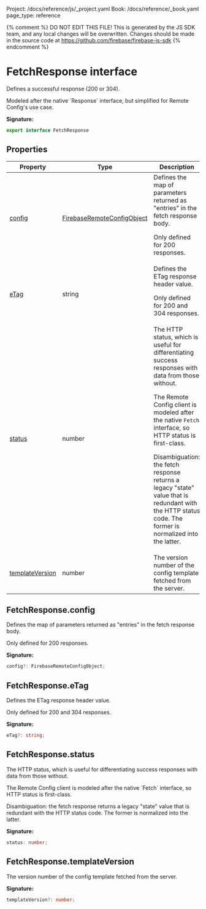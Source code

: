 Project: /docs/reference/js/_project.yaml
Book: /docs/reference/_book.yaml
page_type: reference

{% comment %}
DO NOT EDIT THIS FILE!
This is generated by the JS SDK team, and any local changes will be
overwritten. Changes should be made in the source code at
https://github.com/firebase/firebase-js-sdk
{% endcomment %}

# FetchResponse interface
Defines a successful response (200 or 304).

<p>Modeled after the native `Response` interface, but simplified for Remote Config's use case.

<b>Signature:</b>

```typescript
export interface FetchResponse 
```

## Properties

|  Property | Type | Description |
|  --- | --- | --- |
|  [config](./remote-config.fetchresponse.md#fetchresponseconfig) | [FirebaseRemoteConfigObject](./remote-config.firebaseremoteconfigobject.md#firebaseremoteconfigobject_interface) | Defines the map of parameters returned as "entries" in the fetch response body.<p>Only defined for 200 responses. |
|  [eTag](./remote-config.fetchresponse.md#fetchresponseetag) | string | Defines the ETag response header value.<p>Only defined for 200 and 304 responses. |
|  [status](./remote-config.fetchresponse.md#fetchresponsestatus) | number | The HTTP status, which is useful for differentiating success responses with data from those without.<p>The Remote Config client is modeled after the native <code>Fetch</code> interface, so HTTP status is first-class.<p>Disambiguation: the fetch response returns a legacy "state" value that is redundant with the HTTP status code. The former is normalized into the latter. |
|  [templateVersion](./remote-config.fetchresponse.md#fetchresponsetemplateversion) | number | The version number of the config template fetched from the server. |

## FetchResponse.config

Defines the map of parameters returned as "entries" in the fetch response body.

<p>Only defined for 200 responses.

<b>Signature:</b>

```typescript
config?: FirebaseRemoteConfigObject;
```

## FetchResponse.eTag

Defines the ETag response header value.

<p>Only defined for 200 and 304 responses.

<b>Signature:</b>

```typescript
eTag?: string;
```

## FetchResponse.status

The HTTP status, which is useful for differentiating success responses with data from those without.

<p>The Remote Config client is modeled after the native `Fetch` interface, so HTTP status is first-class.

<p>Disambiguation: the fetch response returns a legacy "state" value that is redundant with the HTTP status code. The former is normalized into the latter.

<b>Signature:</b>

```typescript
status: number;
```

## FetchResponse.templateVersion

The version number of the config template fetched from the server.

<b>Signature:</b>

```typescript
templateVersion?: number;
```
